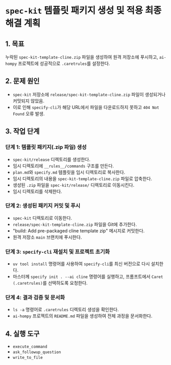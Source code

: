# `spec-kit` 템플릿 패키지 생성 및 적용 최종 해결 계획

## 1. 목표
누락된 `spec-kit-template-cline.zip` 파일을 생성하여 원격 저장소에 푸시하고, `ai-hompy` 프로젝트에 성공적으로 `.caretrules`를 설정한다.

## 2. 문제 원인
- `spec-kit` 저장소에 `release/spec-kit-template-cline.zip` 파일이 생성되거나 커밋되지 않았음.
- 이로 인해 `specify-cli`가 해당 URL에서 파일을 다운로드하지 못하고 `404 Not Found` 오류 발생.

## 3. 작업 단계

### 단계 1: 템플릿 패키지(.zip 파일) 생성
- `spec-kit/release` 디렉토리를 생성한다.
- 임시 디렉토리에 `__rules__/commands` 구조를 만든다.
- `plan.md`와 `specify.md` 템플릿을 임시 디렉토리로 복사한다.
- 임시 디렉토리의 내용을 `spec-kit-template-cline.zip` 파일로 압축한다.
- 생성된 `.zip` 파일을 `spec-kit/release/` 디렉토리로 이동시킨다.
- 임시 디렉토리를 삭제한다.

### 단계 2: 생성된 패키지 커밋 및 푸시
- `spec-kit` 디렉토리로 이동한다.
- `release/spec-kit-template-cline.zip` 파일을 Git에 추가한다.
- "build: Add pre-packaged cline template zip" 메시지로 커밋한다.
- 원격 저장소 `main` 브랜치에 푸시한다.

### 단계 3: `specify-cli` 재설치 및 프로젝트 초기화
- `uv tool install` 명령어를 사용하여 `specify-cli`를 최신 버전으로 다시 설치한다.
- 마스터께 `specify init . --ai cline` 명령어를 실행하고, 프롬프트에서 `Caret (.caretrules)`를 선택하도록 요청한다.

### 단계 4: 결과 검증 및 문서화
- `ls -a` 명령어로 `.caretrules` 디렉토리 생성을 확인한다.
- `ai-hompy` 프로젝트의 `README.md` 파일을 생성하여 전체 과정을 문서화한다.

## 4. 실행 도구
- `execute_command`
- `ask_followup_question`
- `write_to_file`

